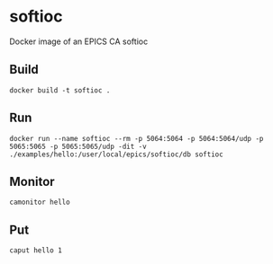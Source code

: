 # softioc
Docker image of an EPICS CA softioc

## Build
````
docker build -t softioc .
````

## Run 
```
docker run --name softioc --rm -p 5064:5064 -p 5064:5064/udp -p 5065:5065 -p 5065:5065/udp -dit -v ./examples/hello:/user/local/epics/softioc/db softioc
```
## Monitor
```
camonitor hello
```
## Put
```
caput hello 1
```
